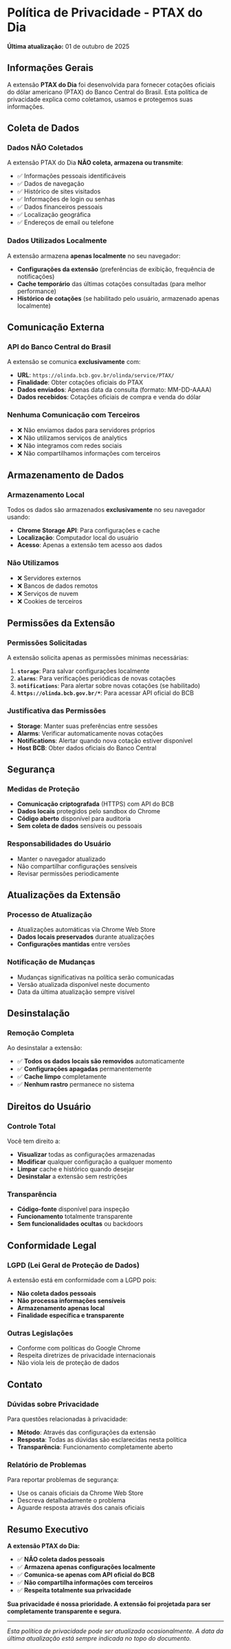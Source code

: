 # Política de Privacidade - PTAX do Dia

**Última atualização:** 01 de outubro de 2025

## Informações Gerais

A extensão **PTAX do Dia** foi desenvolvida para fornecer cotações oficiais do dólar americano (PTAX) do Banco Central do Brasil. Esta política de privacidade explica como coletamos, usamos e protegemos suas informações.

## Coleta de Dados

### Dados NÃO Coletados
A extensão PTAX do Dia **NÃO coleta, armazena ou transmite**:
- ✅ Informações pessoais identificáveis
- ✅ Dados de navegação
- ✅ Histórico de sites visitados
- ✅ Informações de login ou senhas
- ✅ Dados financeiros pessoais
- ✅ Localização geográfica
- ✅ Endereços de email ou telefone

### Dados Utilizados Localmente
A extensão armazena **apenas localmente** no seu navegador:
- **Configurações da extensão** (preferências de exibição, frequência de notificações)
- **Cache temporário** das últimas cotações consultadas (para melhor performance)
- **Histórico de cotações** (se habilitado pelo usuário, armazenado apenas localmente)

## Comunicação Externa

### API do Banco Central do Brasil
A extensão se comunica **exclusivamente** com:
- **URL**: `https://olinda.bcb.gov.br/olinda/service/PTAX/`
- **Finalidade**: Obter cotações oficiais do PTAX
- **Dados enviados**: Apenas data da consulta (formato: MM-DD-AAAA)
- **Dados recebidos**: Cotações oficiais de compra e venda do dólar

### Nenhuma Comunicação com Terceiros
- ❌ Não enviamos dados para servidores próprios
- ❌ Não utilizamos serviços de analytics
- ❌ Não integramos com redes sociais
- ❌ Não compartilhamos informações com terceiros

## Armazenamento de Dados

### Armazenamento Local
Todos os dados são armazenados **exclusivamente** no seu navegador usando:
- **Chrome Storage API**: Para configurações e cache
- **Localização**: Computador local do usuário
- **Acesso**: Apenas a extensão tem acesso aos dados

### Não Utilizamos
- ❌ Servidores externos
- ❌ Bancos de dados remotos
- ❌ Serviços de nuvem
- ❌ Cookies de terceiros

## Permissões da Extensão

### Permissões Solicitadas
A extensão solicita apenas as permissões mínimas necessárias:

1. **`storage`**: Para salvar configurações localmente
2. **`alarms`**: Para verificações periódicas de novas cotações
3. **`notifications`**: Para alertar sobre novas cotações (se habilitado)
4. **`https://olinda.bcb.gov.br/*`**: Para acessar API oficial do BCB

### Justificativa das Permissões
- **Storage**: Manter suas preferências entre sessões
- **Alarms**: Verificar automaticamente novas cotações
- **Notifications**: Alertar quando nova cotação estiver disponível
- **Host BCB**: Obter dados oficiais do Banco Central

## Segurança

### Medidas de Proteção
- **Comunicação criptografada** (HTTPS) com API do BCB
- **Dados locais** protegidos pelo sandbox do Chrome
- **Código aberto** disponível para auditoria
- **Sem coleta de dados** sensíveis ou pessoais

### Responsabilidades do Usuário
- Manter o navegador atualizado
- Não compartilhar configurações sensíveis
- Revisar permissões periodicamente

## Atualizações da Extensão

### Processo de Atualização
- Atualizações automáticas via Chrome Web Store
- **Dados locais preservados** durante atualizações
- **Configurações mantidas** entre versões

### Notificação de Mudanças
- Mudanças significativas na política serão comunicadas
- Versão atualizada disponível neste documento
- Data da última atualização sempre visível

## Desinstalação

### Remoção Completa
Ao desinstalar a extensão:
- ✅ **Todos os dados locais são removidos** automaticamente
- ✅ **Configurações apagadas** permanentemente
- ✅ **Cache limpo** completamente
- ✅ **Nenhum rastro** permanece no sistema

## Direitos do Usuário

### Controle Total
Você tem direito a:
- **Visualizar** todas as configurações armazenadas
- **Modificar** qualquer configuração a qualquer momento
- **Limpar** cache e histórico quando desejar
- **Desinstalar** a extensão sem restrições

### Transparência
- **Código-fonte** disponível para inspeção
- **Funcionamento** totalmente transparente
- **Sem funcionalidades ocultas** ou backdoors

## Conformidade Legal

### LGPD (Lei Geral de Proteção de Dados)
A extensão está em conformidade com a LGPD pois:
- **Não coleta dados pessoais**
- **Não processa informações sensíveis**
- **Armazenamento apenas local**
- **Finalidade específica e transparente**

### Outras Legislações
- Conforme com políticas do Google Chrome
- Respeita diretrizes de privacidade internacionais
- Não viola leis de proteção de dados

## Contato

### Dúvidas sobre Privacidade
Para questões relacionadas à privacidade:
- **Método**: Através das configurações da extensão
- **Resposta**: Todas as dúvidas são esclarecidas nesta política
- **Transparência**: Funcionamento completamente aberto

### Relatório de Problemas
Para reportar problemas de segurança:
- Use os canais oficiais da Chrome Web Store
- Descreva detalhadamente o problema
- Aguarde resposta através dos canais oficiais

## Resumo Executivo

**A extensão PTAX do Dia:**
- ✅ **NÃO coleta dados pessoais**
- ✅ **Armazena apenas configurações localmente**
- ✅ **Comunica-se apenas com API oficial do BCB**
- ✅ **Não compartilha informações com terceiros**
- ✅ **Respeita totalmente sua privacidade**

**Sua privacidade é nossa prioridade. A extensão foi projetada para ser completamente transparente e segura.**

---

*Esta política de privacidade pode ser atualizada ocasionalmente. A data da última atualização está sempre indicada no topo do documento.*

